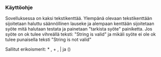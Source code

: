 ### Käyttöohje

Sovelluksessa on kaksi tekstikenttää. Ylempänä olevaan tekstikenttään sijoitetaan haluttu säännöllinen lauseke ja alempaan
kenttään sijoitetaan syöte mitä halutaan testata ja painetaan "tarkista syöte" painiketta.
Jos syöte on ok tulee vihreällä teksti: "String is valid" ja mikäli syöte ei ole ok tulee punaisella teksti "String is not valid"

Sallitut erikoismerit: * , + , | ja ()
